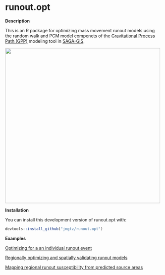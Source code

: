 # runout.opt

**Description**

This is an R package for optimizing mass movement runout models using the random
walk and PCM model compenets of the [Gravitational Process Path (GPP)](https://gmd.copernicus.org/articles/10/3309/2017/) modeling
tool in [SAGA-GIS](http://www.saga-gis.org/en/index.html).

<img src="https://jngtz.github.io/runout.opt/articles/gpp_rw_pcm_apply_regionally_files/figure-html/unnamed-chunk-7-1.png" width="500">

**Installation**

You can install this development version of runout.opt with:

```r
devtools::install_github("jngtz/runout.opt")
```

**Examples**

[Optimizing for a an individual runout event](https://jngtz.github.io/runout.opt/articles/gpp_rw_pcm_single_optimization.html)

[Regionally optimizing and spatially validating runout models](https://jngtz.github.io/runout.opt/articles/gpp_rw_pcm_regional_optimization.html)

[Mapping regional runout susceptibility from predicted source areas](https://jngtz.github.io/runout.opt/articles/gpp_rw_pcm_apply_regionally.html)
